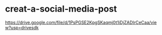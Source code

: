 # creat-a-social-media-post
https://drive.google.com/file/d/1PsPGSE2KpgSKaqmj0t1iDjZADIrCeCaa/view?usp=drivesdk
